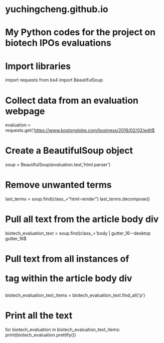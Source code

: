 # yuchingcheng.github.io
# My Python codes for the project on biotech IPOs evaluations 

# Import libraries
import requests
from bs4 import BeautifulSoup

# Collect data from an evaluation webpage
evaluation = requests.get('https://www.bostonglobe.com/business/2016/02/02/edit$

# Create a BeautifulSoup object
soup = BeautifulSoup(evaluation.text,'html.parser')

# Remove unwanted terms
last_terms = soup.find(class_="html-render")
last_terms.decompose()

# Pull all text from the article body div
biotech_evaluation_text = soup.find(class_='body | gutter_16--desktop gutter_16$

# Pull text from all instances of <p> tag within the article body div
biotech_evaluation_text_items = biotech_evaluation_text.find_all('p')

# Print all the text
for biotech_evaluation in biotech_evaluation_text_items:
        print(biotech_evaluation.prettify())


